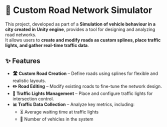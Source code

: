 # 🚗 Custom Road Network Simulator  

This project, developed as part of a **Simulation of vehicle behaviour in a city created in Unity engine**, provides a tool for designing and analyzing road networks.  
It allows users to **create and modify roads as custom splines, place traffic lights, and gather real-time traffic data**.  

## ✨ Features  

- **🛣️ Custom Road Creation** – Define roads using splines for flexible and realistic layouts.  
- **✏️ Road Editing** – Modify existing roads to fine-tune the network design.  
- **🚦 Traffic Lights Management** – Place and configure traffic lights for intersection control.  
- **📊 Traffic Data Collection** – Analyze key metrics, including:  
  - ⏳ Average waiting time at traffic lights  
  - 🚗 Number of vehicles in the system  
